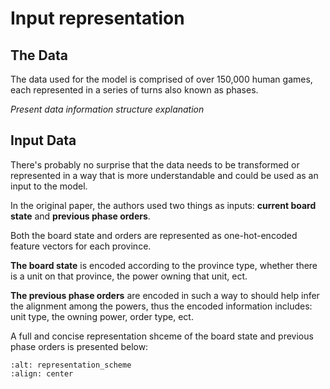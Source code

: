 # Input representation

## The Data

The data used for the model is comprised of over 150,000 human games, each represented in a series of turns also known as phases.

*Present data information structure explanation*

## Input Data

There's probably no surprise that the data needs to be transformed or represented in a way that is more understandable and could be used as an input to the model.

In the original paper, the authors used two things as inputs: **current board state** and **previous phase orders**.

Both the board state and orders are represented as one-hot-encoded feature vectors for each province.

**The board state** is encoded according to the province type, whether there is a unit on that province, the power owning that unit, ect.

**The previous phase orders** are encoded in such a way to should help infer the alignment among the powers, thus the encoded information includes: unit type, the owning power, order type, ect.

A full and concise representation shceme of the board state and previous phase orders is presented below:

```{image} ../images/representation_scheme.png
:alt: representation_scheme
:align: center
```






